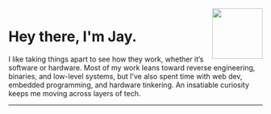 <img width="100" src="https://media2.giphy.com/media/v1.Y2lkPTc5MGI3NjExNzVnM3liY3JxazF3enRycmhsOHRyMGlyMXIwMmNlNTBxNDM4N3pxOCZlcD12MV9pbnRlcm5hbF9naWZfYnlfaWQmY3Q9cw/csciCYFCuy2kpwHIIs/giphy.gif" align="right" />
<h1 align="left">Hey there, I'm Jay.</h1>

I like taking things apart to see how they work, whether it’s software or hardware. Most of my work leans toward reverse engineering, binaries, and low-level systems, but I’ve also spent time with web dev, embedded programming, and hardware tinkering. An insatiable curiosity keeps me moving across layers of tech.

---
